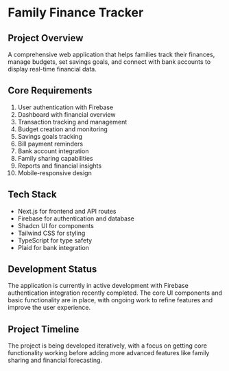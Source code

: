 # Family Finance Tracker

## Project Overview
A comprehensive web application that helps families track their finances, manage budgets, set savings goals, and connect with bank accounts to display real-time financial data.

## Core Requirements
1. User authentication with Firebase
2. Dashboard with financial overview
3. Transaction tracking and management
4. Budget creation and monitoring
5. Savings goals tracking
6. Bill payment reminders
7. Bank account integration
8. Family sharing capabilities
9. Reports and financial insights
10. Mobile-responsive design

## Tech Stack
- Next.js for frontend and API routes
- Firebase for authentication and database
- Shadcn UI for components
- Tailwind CSS for styling
- TypeScript for type safety
- Plaid for bank integration

## Development Status
The application is currently in active development with Firebase authentication integration recently completed. The core UI components and basic functionality are in place, with ongoing work to refine features and improve the user experience.

## Project Timeline
The project is being developed iteratively, with a focus on getting core functionality working before adding more advanced features like family sharing and financial forecasting. 